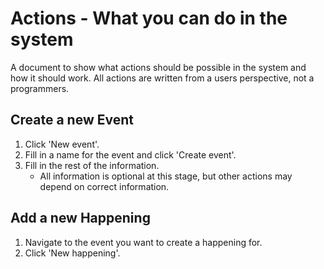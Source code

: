 Actions - What you can do in the system
=======================================

A document to show what actions should be possible in the system and how it should work. All actions are written from a users perspective, not a programmers.


Create a new Event
------------------

1. Click 'New event'.
2. Fill in a name for the event and click 'Create event'.
3. Fill in the rest of the information.
	* All information is optional at this stage, but other actions may depend on correct information.


Add a new Happening
-------------------

1. Navigate to the event you want to create a happening for.
2. Click 'New happening'.